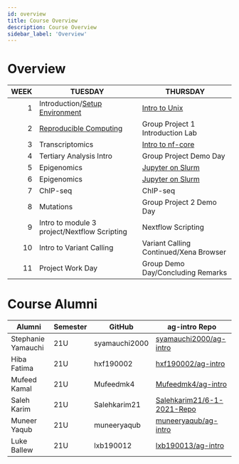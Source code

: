 ```yaml
---
id: overview
title: Course Overview
description: Course Overview
sidebar_label: 'Overview'
---
```


# Overview

| WEEK | TUESDAY                                                          | THURSDAY                                  |
| ---: | ---------------------------------------------------------------- | ----------------------------------------- |
|    1 | Introduction/[Setup Environment](./week_01/environment_setup.md) | [Intro to Unix](./week_01/intro_unix.md)  |
|    2 | [Reproducible Computing](./week_02/intro.md)                     | Group Project 1 Introduction Lab          |
|    3 | Transcriptomics                                                  | [Intro to nf-core](week_04/nf-core)       |
|    4 | Tertiary Analysis Intro                                          | Group Project Demo Day                    |
|    5 | Epigenomics                                                      | [Jupyter on Slurm](week_05/jupyter_slurm) |
|    6 | Epigenomics                                                      | [Jupyter on Slurm](week_05/jupyter_slurm) |
|    7 | ChIP-seq                                                         | ChIP-seq                                  |
|    8 | Mutations                                                        | Group Project 2 Demo Day                  |
|    9 | Intro to module 3 project/Nextflow Scripting                     | Nextflow Scripting                        |
|   10 | Intro to Variant Calling                                         | Variant Calling Continued/Xena Browser    |
|   11 | Project Work Day                                                 | Group Demo Day/Concluding Remarks         |

# Course Alumni

| Alumni             | Semester | GitHub        | ag-intro Repo                                                               |
| ------------------ | -------- | ------------- | --------------------------------------------------------------------------- |
| Stephanie Yamauchi | 21U      | syamauchi2000 | [syamauchi2000/ag-intro](https://github.com/syamauchi2000/ag-intro)         |
| Hiba Fatima        | 21U      | hxf190002     | [hxf190002/ag-intro](https://github.com/hxf190002/ag-intro)                 |
| Mufeed Kamal       | 21U      | Mufeedmk4     | [Mufeedmk4/ag-intro](https://github.com/Mufeedmk4/ag-intro)                 |
| Saleh Karim        | 21U      | Salehkarim21  | [Salehkarim21/6-1-2021-Repo](https://github.com/Salehkarim21/6-1-2021-Repo) |
| Muneer Yaqub       | 21U      | muneeryaqub   | [muneeryaqub/ag-intro](https://github.com/muneeryaqub/ag-intro)             |
| Luke Ballew        | 21U      | lxb190012     | [lxb190013/ag-intro](https://github.com/lxb190013/ag-intro)                 |
